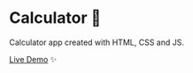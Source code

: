 # Calculator 🧮

Calculator app created with HTML, CSS and JS.

[Live Demo](https://felixtanhm.github.io/odin-calculator) ✨
